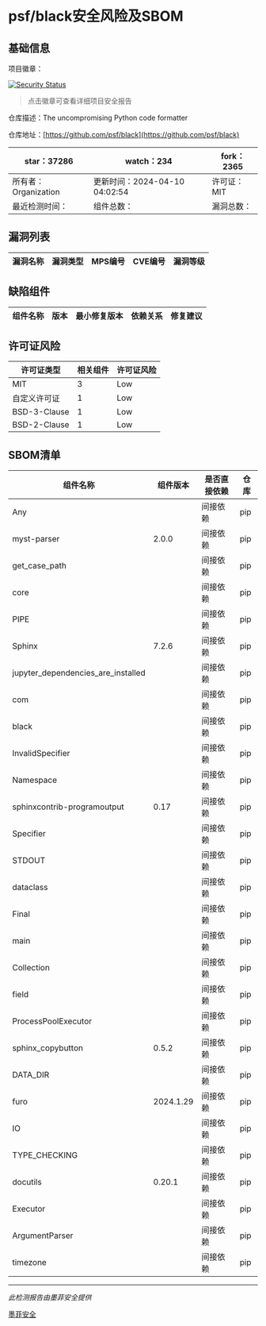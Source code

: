 # psf/black安全风险及SBOM

## 基础信息

项目徽章：

[![Security Status](https://www.murphysec.com/platform3/v31/badge/1778136474396565504.svg)](https://www.murphysec.com/console/report/1717247316238057472/1778136474396565504)

> 点击徽章可查看详细项目安全报告

仓库描述：The uncompromising Python code formatter

仓库地址：[https://github.com/psf/black](https://github.com/psf/black)

| star：37286 | watch：234 | fork：2365 |
| ----------- | -------------- | ------------ |
| 所有者：Organization | 更新时间：2024-04-10 04:02:54 | 许可证：MIT |
| 最近检测时间： | 组件总数： | 漏洞总数： |




## 漏洞列表

| 漏洞名称 | 漏洞类型 | MPS编号 | CVE编号 | 漏洞等级 |
| ------- | ------ | ------- | ------ | ----- |





## 缺陷组件

| 组件名称 | 版本 | 最小修复版本 | 依赖关系 | 修复建议 |
| -------- | ---- | ------------ | -------- | -------- |





## 许可证风险

| 许可证类型 | 相关组件 | 许可证风险 |
| ---------- | -------- | ---------- |
|MIT|3|Low|
|自定义许可证|1|Low|
|BSD-3-Clause|1|Low|
|BSD-2-Clause|1|Low|




## SBOM清单

| 组件名称 | 组件版本 | 是否直接依赖 | 仓库 |
| -------- | -------- | ------------ | ---- |
|Any||间接依赖|pip|
|myst-parser|2.0.0|间接依赖|pip|
|get_case_path||间接依赖|pip|
|core||间接依赖|pip|
|PIPE||间接依赖|pip|
|Sphinx|7.2.6|间接依赖|pip|
|jupyter_dependencies_are_installed||间接依赖|pip|
|com||间接依赖|pip|
|black||间接依赖|pip|
|InvalidSpecifier||间接依赖|pip|
|Namespace||间接依赖|pip|
|sphinxcontrib-programoutput|0.17|间接依赖|pip|
|Specifier||间接依赖|pip|
|STDOUT||间接依赖|pip|
|dataclass||间接依赖|pip|
|Final||间接依赖|pip|
|main||间接依赖|pip|
|Collection||间接依赖|pip|
|field||间接依赖|pip|
|ProcessPoolExecutor||间接依赖|pip|
|sphinx_copybutton|0.5.2|间接依赖|pip|
|DATA_DIR||间接依赖|pip|
|furo|2024.1.29|间接依赖|pip|
|IO||间接依赖|pip|
|TYPE_CHECKING||间接依赖|pip|
|docutils|0.20.1|间接依赖|pip|
|Executor||间接依赖|pip|
|ArgumentParser||间接依赖|pip|
|timezone||间接依赖|pip|


------

*此检测报告由墨菲安全提供*

[墨菲安全](www.murphysec.com)